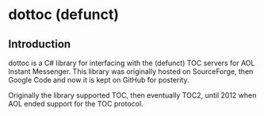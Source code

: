 # dottoc (defunct)

## Introduction

dottoc is a C# library for interfacing with the (defunct) TOC servers for AOL Instant Messenger. This library was originally hosted on SourceForge, then Google Code and now it is kept on GitHub for posterity.

Originally the library supported TOC, then eventually TOC2, until 2012 when AOL ended support for the TOC protocol.
